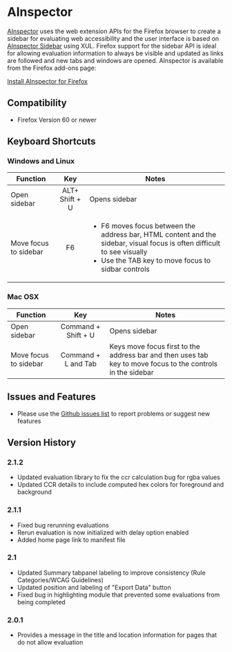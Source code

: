 # AInspector

[AInspector](https://ainspector.disability.illinois.edu) uses the web extension APIs for the Firefox browser to create a sidebar for evaluating web accessibility and the user interface is based on [AInspector Sidebar](https://ainspector.github.io/) using XUL.  Firefox support for the sidebar API is ideal for allowing evaluation information to always be visible and updated as links are followed and new tabs and windows are opened.  AInspector is available from the Firefox add-ons page:

[Install AInspector for Firefox](https://addons.mozilla.org/en-US/firefox/addon/ainspector-wcag)

## Compatibility
* Firefox Version 60 or newer

## Keyboard Shortcuts

### Windows and Linux

| Function | Key | Notes |
|----------|:---:|-------|
| Open sidebar | ALT+ Shift + U | Opens sidebar
| Move focus to sidebar | F6 | <ul><li>F6 moves focus between the address bar, HTML content and the sidebar, visual focus is often difficult to see visually</li><li>Use the TAB key to move focus to sidbar controls</li></ul> |

### Mac OSX

| Function | Key | Notes |
|----------|:---:|-------|
| Open sidebar | Command + Shift + U | Opens sidebar
| Move focus to sidebar | Command + L and Tab | Keys move focus first to the address bar and then uses tab key to move focus to the controls in the sidebar  |

## Issues and Features
* Please use the [Github issues list](https://github.com/ainspector/webextensions-firefox/issues) to report problems or suggest new features

## Version History

### 2.1.2
* Updated evaluation library to fix the ccr calculation bug for rgba values
* Updated CCR details to include computed hex colors for foreground and background

### 2.1.1
* Fixed bug rerunning evaluations
* Rerun evaluation is now initialized with delay option enabled
* Added home page link to manifest file

### 2.1
* Updated Summary tabpanel labeling to improve consistency (Rule Categories/WCAG Guidelines)
* Updated position and labeling of "Export Data" button
* Fixed bug in highlighting module that prevented some evaluations from being completed

### 2.0.1
* Provides a message in the title and location information for pages that do not allow evaluation
